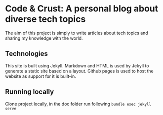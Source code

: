 # Code & Crust: A personal blog about diverse tech topics

The aim of this project is simply to write articles about tech topics and sharing my knowledge with the world.

## Technologies

This site is built using Jekyll. Markdown and HTML is used by Jekyll to generate a static site based on a layout. Github pages is used to host the website as support for it is built-in.

## Running locally
Clone project locally, in the doc folder run following
```bundle exec jekyll serve```

